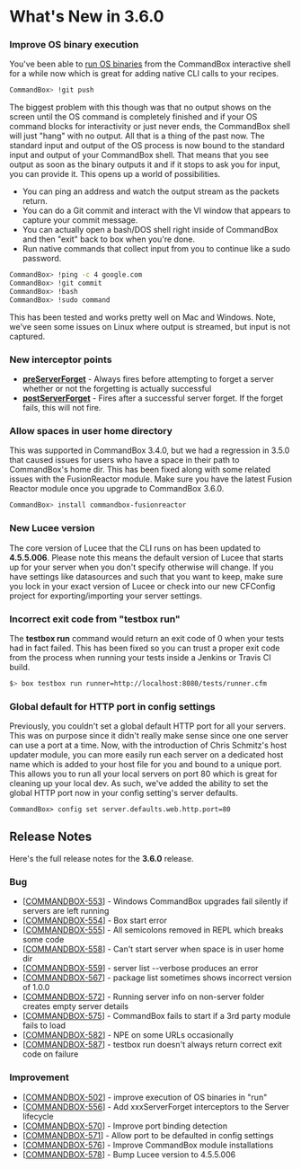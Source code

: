 # What's New in 3.6.0

### Improve OS binary execution

You've been able to [run OS binaries](https://commandbox.ortusbooks.com/content/usage/execution/os\_binaries.html) from the CommandBox interactive shell for a while now which is great for adding native CLI calls to your recipes.

```bash
CommandBox> !git push
```

The biggest problem with this though was that no output shows on the screen until the OS command is completely finished and if your OS command blocks for interactivity or just never ends, the CommandBox shell will just "hang" with no output.  All that is a thing of the past now.  The standard input and output of the OS process is now bound to the standard input and output of your CommandBox shell.  That means that you see output as soon as the binary outputs it and if it stops to ask you for input, you can provide it.  This opens up a world of possibilities. &#x20;

* You can ping an address and watch the output stream as the packets return.
* You can do a Git commit and interact with the VI window that appears to capture your commit message.
* You can actually open a bash/DOS shell right inside of CommandBox and then "exit" back to box when you're done.
* Run native commands that collect input from you to continue like a sudo password.

```bash
CommandBox> !ping -c 4 google.com
CommandBox> !git commit
CommandBox> !bash
CommandBox> !sudo command
```

This has been tested and works pretty well on Mac and Windows.  Note, we've seen some issues on Linux where output is streamed, but input is not captured.

### New interceptor points

* [**preServerForget**](https://commandbox.ortusbooks.com/content/developing/interceptors/core/server\_lifecycle.html) - Always fires before attempting to forget a server whether or not the forgetting is actually successful
* [**postServerForget**](https://commandbox.ortusbooks.com/content/developing/interceptors/core/server\_lifecycle.html) - Fires after a successful server forget. If the forget fails, this will not fire.

### Allow spaces in user home directory

This was supported in CommandBox 3.4.0, but we had a regression in 3.5.0 that caused issues for users who have a space in their path to CommandBox's home dir.  This has been fixed along with some related issues with the FusionReactor module.  Make sure you have the latest Fusion Reactor module once you upgrade to CommandBox 3.6.0.

```bash
CommandBox> install commandbox-fusionreactor
```

### New Lucee version

The core version of Lucee that the CLI runs on has been updated to **4.5.5.006**.  Please note this means the default version of Lucee that starts up for your server when you don't specify otherwise will change.  If you have settings like datasources and such that you want to keep, make sure you lock in your exact version of Lucee or check into our new CFConfig project for exporting/importing your server settings.

### Incorrect exit code from "testbox run"

The **testbox run** command would return an exit code of 0 when your tests had in fact failed.  This has been fixed so you can trust a proper exit code from the process when running your tests inside a Jenkins or Travis CI build.

```bash
$> box testbox run runner=http://localhost:8080/tests/runner.cfm
```

### Global default for HTTP port in config settings

Previously, you couldn't set a global default HTTP port for all your servers.  This was on purpose since it didn't really make sense since one one server can use a port at a time.  Now, with the introduction of Chris Schmitz's host updater module, you can more easily run each server on a dedicated host name which is added to your host file for you and bound to a unique port.  This allows you to run all your local servers on port 80 which is great for cleaning up your local dev.  As such, we've added the ability to set the global HTTP port now in your config setting's server defaults.

```
CommandBox> config set server.defaults.web.http.port=80
```

## Release Notes

Here's the full release notes for the **3.6.0** release.

### Bug

* \[[COMMANDBOX-553](https://ortussolutions.atlassian.net/browse/COMMANDBOX-553)] - Windows CommandBox upgrades fail silently if servers are left running
* \[[COMMANDBOX-554](https://ortussolutions.atlassian.net/browse/COMMANDBOX-554)] - Box start error
* \[[COMMANDBOX-555](https://ortussolutions.atlassian.net/browse/COMMANDBOX-555)] - All semicolons removed in REPL which breaks some code
* \[[COMMANDBOX-558](https://ortussolutions.atlassian.net/browse/COMMANDBOX-558)] - Can't start server when space is in user home dir
* \[[COMMANDBOX-559](https://ortussolutions.atlassian.net/browse/COMMANDBOX-559)] - server list --verbose produces an error
* \[[COMMANDBOX-567](https://ortussolutions.atlassian.net/browse/COMMANDBOX-567)] - package list sometimes shows incorrect version of 1.0.0
* \[[COMMANDBOX-572](https://ortussolutions.atlassian.net/browse/COMMANDBOX-572)] - Running server info on non-server folder creates empty server details
* \[[COMMANDBOX-575](https://ortussolutions.atlassian.net/browse/COMMANDBOX-575)] - CommandBox fails to start if a 3rd party module fails to load
* \[[COMMANDBOX-582](https://ortussolutions.atlassian.net/browse/COMMANDBOX-582)] - NPE on some URLs occasionally
* \[[COMMANDBOX-587](https://ortussolutions.atlassian.net/browse/COMMANDBOX-587)] - testbox run doesn't always return correct exit code on failure

### Improvement

* \[[COMMANDBOX-502](https://ortussolutions.atlassian.net/browse/COMMANDBOX-502)] - improve execution of OS binaries in "run"
* \[[COMMANDBOX-556](https://ortussolutions.atlassian.net/browse/COMMANDBOX-556)] - Add xxxServerForget interceptors to the Server lifecycle
* \[[COMMANDBOX-570](https://ortussolutions.atlassian.net/browse/COMMANDBOX-570)] - Improve port binding detection
* \[[COMMANDBOX-571](https://ortussolutions.atlassian.net/browse/COMMANDBOX-571)] - Allow port to be defaulted in config settings
* \[[COMMANDBOX-576](https://ortussolutions.atlassian.net/browse/COMMANDBOX-576)] - Improve CommandBox module installations
* \[[COMMANDBOX-578](https://ortussolutions.atlassian.net/browse/COMMANDBOX-578)] - Bump Lucee version to 4.5.5.006
